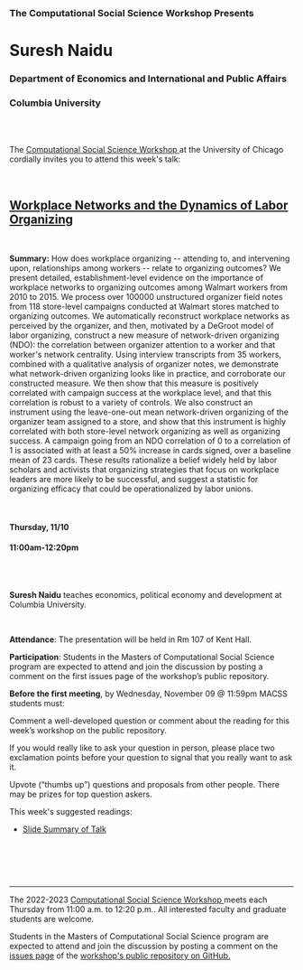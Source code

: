 <br>

<h3 class=pfblock-header> The Computational Social Science Workshop Presents </h3>

<h1 class=pfblock-header3> Suresh Naidu</h1>
<h3 class=pfblock-header3> Department of Economics and International and Public Affairs </h3>
<h3 class=pfblock-header3> Columbia University </h3>

<br><br>

<p class=pfblock-header3>The <a href="https://macss.uchicago.edu/content/computation-workshop"> Computational Social Science Workshop </a> at the University of Chicago cordially invites you to attend this week's talk:</p>

<br>

<div class=pfblock-header3>
<h2 class=pfblock-header>
  <a href=https://github.com/uchicago-computation-workshop/Fall2022> Workplace Networks and the Dynamics of Labor Organizing </a>
</h2>

<br>
</div>

<p class=footertext2>

**Summary:** How does workplace organizing -- attending to, and intervening upon, relationships among workers -- relate to organizing outcomes? We present detailed, establishment-level evidence on the importance of workplace networks to organizing outcomes among Walmart workers from 2010 to 2015. We process over 100000 unstructured organizer field notes from 118 store-level campaigns conducted at Walmart stores matched to organizing outcomes. We automatically reconstruct workplace networks as perceived by the organizer, and then, motivated by a DeGroot model of labor organizing, construct a new measure of network-driven organizing (NDO): the correlation between organizer attention to a worker and that worker's network centrality. Using interview transcripts from 35 workers, combined with a qualitative analysis of organizer notes, we demonstrate what network-driven organizing looks like in practice, and corroborate our constructed measure. We then show that this measure is positively correlated with campaign success at the workplace level, and that this correlation is robust to a variety of controls. We also construct an instrument using the leave-one-out mean network-driven organizing of the organizer team assigned to a store, and show that this instrument is highly correlated with both store-level network organizing as well as organizing success. A campaign going from an NDO correlation of 0 to a correlation of 1 is associated with at least a 50\% increase in cards signed, over a baseline mean of 23 cards.  These results rationalize a belief widely held by labor scholars and activists that organizing strategies that focus on workplace leaders are more likely to be successful, and suggest a statistic for organizing efficacy that could be operationalized by labor unions.

</p>

<br>

<h4 class=pfblock-header3> Thursday, 11/10 </h4>
<h4 class=pfblock-header3> 11:00am-12:20pm </h4>

<br><br>

<p class=footertext2>

**Suresh Naidu** teaches economics, political economy and development at Columbia University. 
</p>

<br>

<p class=footertext2>

**Attendance**: The presentation will be held in Rm 107 of Kent Hall.

**Participation**: Students in the Masters of Computational Social Science program are expected to attend and join the discussion by posting a comment on the first issues page of the workshop’s public repository.

**Before the first meeting**, by Wednesday, November 09 @ 11:59pm MACSS students must:

Comment a well-developed question or comment about the reading for this week’s workshop on the public repository.

If you would really like to ask your question in person, please place two exclamation points before your question to signal that you really want to ask it.

Upvote (“thumbs up”) questions and proposals from other people. There may be prizes for top question askers.
</p>

This week's suggested readings:

- [Slide Summary of Talk](https://github.com/uchicago-computation-workshop/Fall2022/blob/main/11_10_%20Suresh/Organizing_Slides.pdf)

<br>

<br><br>

---

<p class=footertext> The 2022-2023 <a href="https://macss.uchicago.edu/content/computation-workshop"> Computational Social Science Workshop </a> meets each Thursday from 11:00 a.m. to 12:20 p.m.. All interested faculty and graduate students are welcome.</p>

<p class=footertext>Students in the Masters of Computational Social Science program are expected to attend and join the discussion by posting a comment on the <a href=https://github.com/uchicago-computation-workshop/Fall2022/issues/5>issues page</a> of the <a href=https://github.com/uchicago-computation-workshop/Fall2022>workshop's public repository on GitHub.</a></p>
